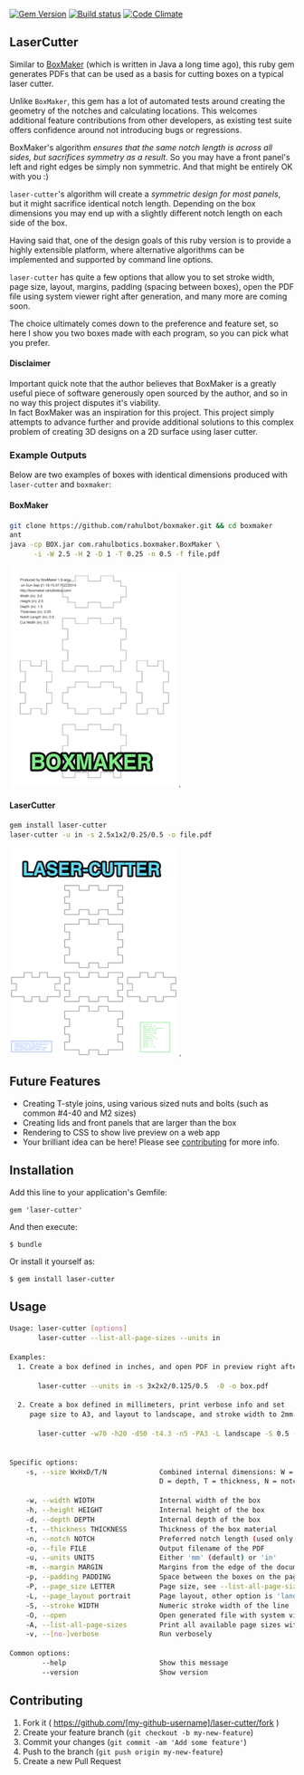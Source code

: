 [![Gem Version](https://badge.fury.io/rb/laser-cutter.svg)](http://badge.fury.io/rb/laser-cutter)
[![Build status](https://secure.travis-ci.org/kigster/laser-cutter.png)](http://travis-ci.org/kigster/laser-cutter)
[![Code Climate](https://codeclimate.com/github/kigster/laser-cutter.png)](https://codeclimate.com/github/kigster/laser-cutter)

## LaserCutter

Similar to [BoxMaker](https://github.com/rahulbot/boxmaker/) (which is written in Java a long time ago), 
this ruby gem generates PDFs that can be used as a basis for cutting boxes on a typical laser cutter. 

Unlike ```BoxMaker```, this gem has a lot of automated tests around creating the geometry of the notches
and calculating locations. This welcomes additional feature contributions from other developers,
as existing test suite offers confidence around not introducing bugs or regressions.

BoxMaker's algorithm _ensures that the same notch length is across all sides, but sacrifices
symmetry as a result_.  So you may have a front panel's left and right edges be simply non symmetric. 
And that might be entirely OK with you :)
 
```laser-cutter```'s algorithm will create a _symmetric design for most panels_, but it might sacrifice
identical notch length. Depending on the box dimensions you may end up with a slightly different notch 
length on each side of the box.

Having said that, one of the design goals of this ruby version is to provide a highly extensible platform,
where alternative algorithms can be implemented and supported by command line options.

```laser-cutter``` has quite a few options that allow you to set stroke width, page size,
layout, margins, padding (spacing between boxes), open the PDF file using system viewer right
after generation, and many more are coming soon.

The choice ultimately comes down to the preference and feature set, so here I show you two boxes made with
each program, so you can pick what you prefer. 

#### Disclaimer

Important quick note that the author believes that BoxMaker is a greatly useful piece of software 
generously open sourced by the author, and so in no way this project disputes it's viability.  
In fact BoxMaker was an inspiration for this project. This project simply attempts to advance 
further and provide additional solutions to this complex problem of creating 3D designs on a 2D
surface using laser cutter.

### Example Outputs

Below are two examples of boxes with identical dimensions produced with ```laser-cutter``` and ```boxmaker```:

#### BoxMaker 

```bash
git clone https://github.com/rahulbot/boxmaker.git && cd boxmaker
ant
java -cp BOX.jar com.rahulbotics.boxmaker.BoxMaker \
      -i -W 2.5 -H 2 -D 1 -T 0.25 -n 0.5 -f file.pdf
```

![BoxMaker Example](doc/boxmaker.jpg).

#### LaserCutter 

```bash
gem install laser-cutter
laser-cutter -u in -s 2.5x1x2/0.25/0.5 -o file.pdf
```

![LaserCutter Example](doc/laser-cutter.jpg).

## Future Features

* Creating T-style joins, using various sized nuts and bolts (such as common #4-40 and M2 sizes)
* Creating lids and front panels that are larger than the box 
* Rendering to CSS to show live preview on a web app
* Your brilliant idea can be here!  Please see [contributing](CONTRIBUTING.md) for more info.

## Installation

Add this line to your application's Gemfile:

    gem 'laser-cutter'

And then execute:

    $ bundle

Or install it yourself as:

    $ gem install laser-cutter

## Usage

```bash
Usage: laser-cutter [options]
       laser-cutter --list-all-page-sizes --units in

Examples:
  1. Create a box defined in inches, and open PDF in preview right after:

       laser-cutter --units in -s 3x2x2/0.125/0.5  -O -o box.pdf

  2. Create a box defined in millimeters, print verbose info and set
     page size to A3, and layout to landscape, and stroke width to 2mm:

       laser-cutter -w70 -h20 -d50 -t4.3 -n5 -PA3 -L landscape -S 0.5 -v -O -o box.pdf


Specific options:
    -s, --size WxHxD/T/N             Combined internal dimensions: W = width, H = height,
                                     D = depth, T = thickness, N = notch length

    -w, --width WIDTH                Internal width of the box
    -h, --height HEIGHT              Internal height of the box
    -d, --depth DEPTH                Internal depth of the box
    -t, --thickness THICKNESS        Thickness of the box material
    -n, --notch NOTCH                Preferred notch length (used only as a guide)
    -o, --file FILE                  Output filename of the PDF
    -u, --units UNITS                Either 'mm' (default) or 'in'
    -m, --margin MARGIN              Margins from the edge of the document
    -p, --padding PADDING            Space between the boxes on the page
    -P, --page_size LETTER           Page size, see --list-all-page-sizes for more info.
    -L, --page_layout portrait       Page layout, other option is 'landscape'
    -S, --stroke WIDTH               Numeric stroke width of the line
    -O, --open                       Open generated file with system viewer before exiting
    -A, --list-all-page-sizes        Print all available page sizes with dimensions and exit
    -v, --[no-]verbose               Run verbosely

Common options:
        --help                       Show this message
        --version                    Show version
```       

## Contributing

1. Fork it ( https://github.com/[my-github-username]/laser-cutter/fork )
2. Create your feature branch (`git checkout -b my-new-feature`)
3. Commit your changes (`git commit -am 'Add some feature'`)
4. Push to the branch (`git push origin my-new-feature`)
5. Create a new Pull Request
